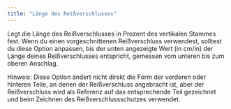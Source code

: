 ```yaml
---
title: "Länge des Reißverschlusses"
---
```


Legt die Länge des Reißverschlusses in Prozent des vertikalen Stammes fest. Wenn du einen vorgeschnittenen Reißverschluss verwendest, solltest du diese Option anpassen, bis der unten angezeigte Wert (in cm/in) der Länge deines Reißverschlusses entspricht, gemessen vom unteren bis zum oberen Anschlag.

Hinweis: Diese Option ändert nicht direkt die Form der vorderen oder hinteren Teile, an denen der Reißverschluss angebracht ist, aber der Reißverschluss wird als Referenz auf das entsprechende Teil gezeichnet und beim Zeichnen des Reißverschlussschutzes verwendet.